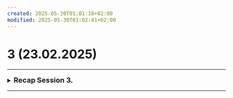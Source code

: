 ```yaml
---
created: 2025-05-30T01:01:18+02:00
modified: 2025-05-30T01:02:41+02:00
---
```


# 3 (23.02.2025)

* * *
<details><summary><h3 style="display: inline">Recap Session 3.</h3></summary><p> In Session 3 hat die Gruppe einen geheimen Gang im Keller des Schmugglerhauses gefunden. Dieser führt in ein kleines Höhlensystem. Hier hat die Gruppe erst 6, dann 2 weitere Schmuggler gefunden und beseitigt. Wir haben ein Boot und eine Bootsladung Schmugglerware sichergestellt und zurück nach Saltmarsh geschifft. Dafür wurden wir vom Händler Anders entlohnt und haben außerdem sonstiges Geplündertes verkauft.
<br><br>
Wir warten jetzt einige Tage in Saltmarsh, um auf Anders' Kommando die zweite Hälfte der Schmugglerbande abfangen zu können.</p></details>

* * *